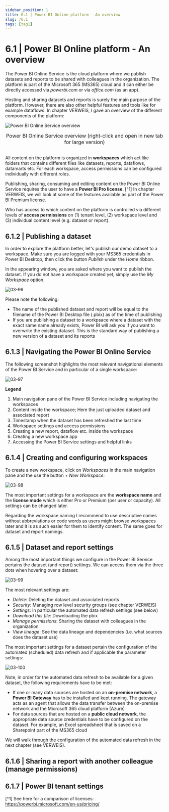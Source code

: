 ```yaml
---
sidebar_position: 1
title: 6.1 | Power BI Online platform - An overview
slug: /6.1
tags: [tag1]
---
```


# 6.1 | Power BI Online platform - An overview

The Power BI Online Service is the cloud platform where we publish datasets and reports to be shared with colleagues in the organization. The platform is part of the Microsoft 365 (MS365) cloud and it can either be directly accessed via *powerbi.com* or via *office.com* (as an app).

Hosting and sharing datasets and reports is surely the main purpose of the platform. However, there are also other helpful features and tools like for example dataflows. In chapter VERWEIS, I gave an overview of the different components of the platform:

![Power BI Online Service overview](/img/img_book_02-17.png)
<div align="center"><font size= "3">Power BI Online Service overview (right-click and open in new tab for large version)</font></div>
<br/>

All content on the platform is organized in **workspaces** which act like folders that contains different files like datasets, reports, dataflows, datamarts etc. For each workspace, access permissions can be configured individually with different roles.

Publishing, sharing, consuming and editing content on the Power BI Online Service requires the user to have a **Power BI Pro license**. [^1] In chapter VERWEIS, we will look at some of the features available as part of the Power BI Premium license.

Who has access to which content on the platform is controlled via different levels of **access permissions** on (1) tenant level, (2) workspace level and (3) individual content level (e.g. dataset or report).

## 6.1.2 | Publishing a dataset

In order to explore the platform better, let's publish our demo dataset to a workspace. Make sure you are logged with your MS365 credentials in Power BI Desktop, then click the button *Publish* under the *Home* ribbon. 

In the appearing window, you are asked where you want to publish the dataset. If you do not have a workspace created yet, simply use the *My Workspace* option.

![03-96](/img/img_book_03-96.png)

Please note the following:

- The name of the published dataset and report will be equal to the filename of the Power BI Desktop file (.pbix) as of the time of publishing
- If you are publishing a dataset to a workpsace where a dataset with the exact same name already exists, Power BI will ask you if you want to overwrite the existing dataset. This is the standard way of publishing a new version of a dataset and its reports

## 6.1.3 | Navigating the Power BI Online Service

The following screenshot highlights the most relevant navigational elements of the Power BI Service and in particular of a single workspace:

![03-97](/img/img_book_03-97.png)

**Legend**
1. Main navigation pane of the Power BI Service including navigating the workspaces
2. Content inside the workspace; Here the just uploaded dataset and associated report
3. Timestamp when the dataset has been refreshed the last time
4. Workspace settings and access permissions
5. Creating a new report, dataflow etc. inside the workspace
6. Creating a new workspace app
7. Accessing the Power BI Service settings and helpful links

## 6.1.4 | Creating and configuring workspaces

To create a new workspace, click on *Workspaces* in the main navigation pane and the use the button *+ New Workspace*:

![03-98](/img/img_book_03-98.png)

The most important settings for a workspace are the **workspace name** and the **license mode** which is either Pro or Premium (per user or capacity). All settings can be changed later.

Regarding the workspace naming I recommend to use descriptive names without abbreviations or code words as users might browse workspaces later and it is as such easier for them to identify content. The same goes for dataset and report namings.

## 6.1.5 | Dataset and report settings

Among the most important things we configure in the Power BI Service pertains the dataset (and report) settings. We can access them via the three dots when hovering over a dataset:

![03-99](/img/img_book_03-99.png)

The most relevant settings are:

- *Delete*: Deleting the dataset and associated reports
- *Security*: Managing row level security groups (see chapter VERWEIS)
- *Settings*: In particular the automated data refresh settings (see below)
- *Download this file*: Downloading the pbix
- *Manage permissions*: Sharing the dataset with colleagues in the organization
- *View lineage*: See the data lineage and dependencies (i.e. what sources does the dataset use)

The most important settings for a dataset pertain the configuration of the automated (scheduled) data refresh and if applicable the parameter settings:

![03-100](/img/img_book_03-100.png)

Note, in order for the automated data refresh to be available for a given dataset, the following requirements have to be met:

- If one or many data sources are hosted on an **on-premise network**, a **Power BI Gateway** has to be installed and kept running. The gateway acts as an agent that allows the data transfer between the on-premise network and the Microsoft 365 cloud platform (Azure)
- For data sources that are hosted on a **public cloud network**, the appropriate data source credentials have to be configured on the dataset. For example, an Excel spreadsheet that is saved on a Sharepoint part of the MS365 cloud

We will walk through the configuration of the automated data refresh in the next chapter (see VERWEIS).

## 6.1.6 | Sharing a report with another colleague (manage permissions)



## 6.1.7 | Power BI tenant settings

[^1] See here for a comparison of licenses: https://powerbi.microsoft.com/en-us/pricing/






